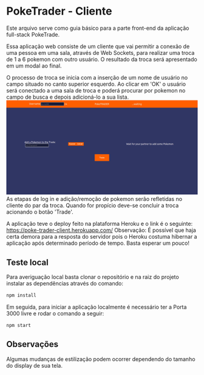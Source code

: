 # PokeTrader - Cliente

Este arquivo serve como guia básico para a parte front-end da aplicação full-stack PokeTrade.

Essa aplicação web consiste de um cliente que vai permitir a conexão de uma pessoa em uma sala, através de Web Sockets, para realizar uma troca de 1 a 6 pokemon com outro usuário. O resultado da troca será apresentado em um modal ao final.

O processo de troca se inicia com a inserção de um nome de usuário no campo situado no canto superior esquerdo. Ao clicar em 'OK' o usuário será conectado a uma sala de troca e poderá procurar por pokemon no campo de busca e depois adicioná-lo a sua lista.
![](images\pokeTrader.png)
As etapas de log in e adição/remoção de pokemon serão refletidas no cliente do par da troca. Quando for propício deve-se concluir a troca acionando o botão 'Trade'.

A aplicação teve o deploy feito na plataforma Heroku e o link é o seguinte:
https://poke-trader-client.herokuapp.com/
Observação:
É possível que haja certa demora para a resposta do servidor pois o Heroku costuma hibernar a aplicação após determinado período de tempo. Basta esperar um pouco!

## Teste local

Para averiguação local basta clonar o repositório e na raiz do projeto instalar as dependências através do comando:
```sh
npm install
```
Em seguida, para iniciar a aplicação localmente é necessário ter a Porta 3000 livre e rodar o comando a seguir:
```sh
npm start
```
## Observações
Algumas mudanças de estilização podem ocorrer dependendo do tamanho do display de sua tela.
